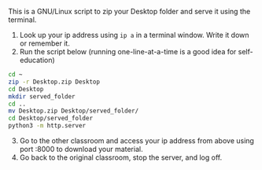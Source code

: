 This is a GNU/Linux script to zip your Desktop folder and serve it using the terminal.

1. Look up your ip address using `ip a` in a terminal window. Write it down or remember it.
2. Run the script below (running one-line-at-a-time is a good idea for self-education)

```sh
cd ~
zip -r Desktop.zip Desktop
cd Desktop
mkdir served_folder
cd ..
mv Desktop.zip Desktop/served_folder/
cd Desktop/served_folder
python3 -m http.server
```

3. Go to the other classroom and access your ip address from above using port :8000 to download your material.
4. Go back to the original classroom, stop the server, and log off.
